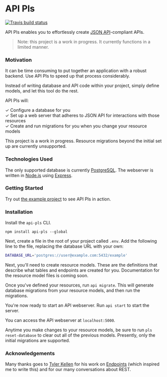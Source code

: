 # API Pls

[![Travis build status](http://img.shields.io/travis/jmeas/api-pls.svg?style=flat)](https://travis-ci.org/jmeas/api-pls)

API Pls enables you to effortlessly create
[JSON API](http://jsonapi.org/)-compliant APIs.

> Note: this project is a work in progress. It currently functions in a limited manner.

### Motivation

It can be time consuming to put together an application with a robust backend.
Use API Pls to speed up that process considerably.

Instead of writing database and API code within your project, simply define
models, and let this tool do the rest.

API Pls will:

✓ Configure a database for you  
✓ Set up a web server that adheres to JSON API for interactions with those resources  
✓ Create and run migrations for you when you change your resource models   

This project is a work in progress. Resource migrations beyond the initial
set up are currently unsupported.

### Technologies Used

The only supported database is currently
[PostgreSQL](https://www.postgresql.org/). The webserver is written
in [Node.js](https://nodejs.org/en/) using
[Express](https://github.com/expressjs/express).

### Getting Started

Try out [the example project](https://github.com/jmeas/api-pls-example) to see
API Pls in action.

### Installation

Install the `api-pls` CLI.

`npm install api-pls --global`

Next, create a file in the root of your project called `.env`. Add the following
line to the file, replacing the database URL with your own:

```sh
DATABASE_URL='postgres://user@example.com:5432/example'
```

Next, you'll need to create resource models. These are the definitions that
describe what tables and endpoints are created for you. Documentation for
the resource model files is coming soon.

Once you've defined your resources, run `api migrate`. This will generate
database migrations from your resource models, and then run the migrations.

You're now ready to start an API webserver. Run `api start` to start the server.

You can access the API webserver at `localhost:5000`.

Anytime you make changes to your resource models, be sure to run
`pls reset-database` to clear out all of the previous models. Presently,
only the initial migrations are supported.

### Acknowledgements

Many thanks goes to [Tyler Kellen](https://github.com/tkellen) for his work on
[Endpoints](https://github.com/endpoints/endpoints) (which inspired me to write
this) and for our many conversations about REST.
